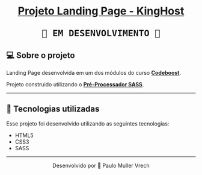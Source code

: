 <h1 align="center">
    <a href="#" target="_blank">Projeto Landing Page - KingHost</a>

    🚧 EM DESENVOLVIMENTO 🚧
</h1>

## 💻 Sobre o projeto
Landing Page desenvolvida em um dos módulos do curso **[Codeboost](https://codeboost.com.br/)**. 

Projeto construido utilizando o **[Pré-Processador SASS](https://sass-lang.com/)**.

---

## 🚀 Tecnologias utilizadas

Esse projeto foi desenvolvido utilizando as seguintes tecnologias:

- HTML5
- CSS3
- SASS



---

<p align="center">Desenvolvido por 👏 Paulo Muller Vrech</p>